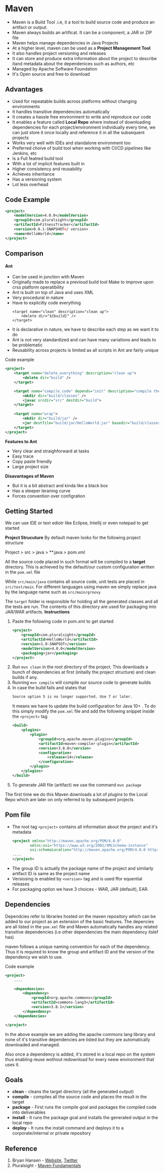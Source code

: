 # Maven 
* Maven is a Build Tool .i.e, it a tool to build source code and produce an artifact or output. 
* Maven always builds an artificat. It can be a component, a JAR or ZIP file
* Maven helps manage dependencies in Java Projects
* At a higher level, maven can be used as a **Project Management Tool**
* It also handles project versioning and releases
* It can store and produce extra information about the project to describe itand metadata about the dependenices such as authors, etc
* Managed by Apache Software Foundation
* It's Open source and free to download

## Advantages
* Used for repeatable builds across platforms without changing environments
* It handles transitive dependencies automatically
* It creates a hassle free environment to write and reproduce our code
* It enables a feature called **Local Repo** where instead of downloading dependencies for each project/environment individually every time, we can just store it once locally and reference it in all the subsequent projects
* Works very well with IDEs and standalone environment too
* Preferred choive of build tool when working with CI/CD pipelines like Jenkins, etc
* Is a Full featred build tool
* With a lot of implicit features built in
* Higher consistency and reusability
* Achieves inheritance
* Has a versioning system
* Lot less overhead

## Code Example
```xml
<project>
    <modelVersion>4.0.0</modelVersion>
    <groupId>com.pluralsight</groupId>
    <artifactId>FitnessTracker</artifactId>
    <version>0.0.1-SNAPSHOT</ version>
    <name>HelloWorld</name>
</project>
```

## Comparison
#### Ant
* Can be used in junction with Maven
* Originally made to replace a previoud build tool Make to improve upon crss platform operatibility
* Ant is built on top of Java and uses XML
* Very procedural in nature
* Have to explicitly code everything
    ```ant
    <target name="clean" description="clean up">
        <delete dir="${build}" />
    </target>
    ```
* It is declarative in nature, we have to describe each step as we want it to do
* Ant is not very standardized and can have many variations and leads to be problematic
* Reusability across projects is limited as all scripts in Ant are fairly unique
  
Code example
```xml
<project>
    <target name="delete_everything" description="clean up">
        <delete dir="build" />
    </target>

    <target name="compile_code" depends="init" description="compile the source">
        <mkdir dir="build/classes" />
        <javac srcdir="src" destdir="build">
    </target>
    
    <target name="wrap">
        <mkdir dir="build/jar" />
        <jar destfile="build/jar/HelloWorld.jar" basedir="build/classes">
    </target>
</project>
```
**Features to Ant**
* Very clear and straighforward at tasks
* Easy trace
* Copy paste friendly
* Large project size

**Disavantages of Maven**
* But it is a bit abstract and kinda like a black box
* Has a steeper leraning curve
* Forces convention over configration

## Getting Started
We can use IDE or text ediotr like Eclipse, Intellij or even notepad to get started

**Project Strucuture**
By default maven looks for the following project structure

Project > src > java > **.java
        > pom.xml

All the source code placed in such format will be compiled to a **target** directory. This is achieved by the default/our custom configuration written in the `pom.xml` file

While `src/main/java` contains all source code, unit tests are placed  in `src/test/main`. For different languages using maven we simply replace java by the language name such as `src/main/groovy`

The `target` folder is responsible for holding all the generated classes and all the tests are run. The contents of this directory are used for packaging into JAR/WAR artifacts.
**Instructions**
1. Paste the following code in pom.xml to get started
    ```xml
    <project>
        <groupId>com.pluralsight</groupId>
        <artifactId>HelloWorld</artifactId>
        <version>1.0-SNAPSOT</version>
        <modelVersion>4.0.0</modelVersion>
        <packaging>jar</packaging>
    </project>
    ```
2. Run `mvn clean` in the root directory of the project. This downloads a bunch of dependencies at first (initailly the project structure) and clean builds if any.
3. Running `mvn compile` will compile our source code to generate builds
4. In case the build fails and states that 
    ```cmd
    Source option 5 is no longer supported. Use 7 or later.
    ```
    It means we have to update the build configuration for Java 10+ . To do this simply modify the `pom.xml` file and add the following snippet inside the `<project>` tag
    ```xml
    <build>
		<plugins>
			<plugin>
				<groupId>org.apache.maven.plugins</groupId>
				<artifactId>maven-compiler-plugin</artifactId>
				<version>3.8.0</version>
				<configuration>
					<release>14</release>
				</configuration>
			</plugin>
		</plugins>
	</build>
    ```
5. To generate JAR file (artifact) we use the command `mvn package`

The first time we do this Maven downloads a lot of plugins to the Local Repo which are later on only referred to by subsequent projects

## Pom file
* The root tag `<project>` contains all information about the project and it's metadata
    ```xml
    <project xmlns="http://maven.apache.org/POM/4.0.0" 
            xmlns:xsi="https://www.w3.org/2001/XMLSchema-instance"
            xsi:schemaLocation="http://maven.apache.org/POM/4.0.0 http://maven.apache.org/maven-4_0_0.xsd" >
    ....
    </project>
    ```
* The group ID is actually the package name of the project and similarly artifact ID is same as the project name
* Versiosing is enabled by `<version>` tag and is used ffor equential releases
* For packaging option we have 3 choices - WAR, JAR (default), EAR.

## Dependencies
Dependcies refer to libraries hosted on the maven repository which can be added to our project as an extension of the basic features. The depencies are all listed in the `pom.xml` file and Maven automatically handles any related transitive dependencies (i.e other dependencies the main dependency itslef has)

maven follows a unique naming convention for each of the dependency. Thus it is required to know the group and artifact ID and the version of the dependency we wish to use. 

Code example
```xml
<project>
    ....

    <dependencies>
        <dependency>
            <groupId>org.apache.commons</groupId>
            <artifactId>commons-lang3</artifactId>
            <version>3.8.1</version>
        </dependency>
    </dependencies>

</project>
```

In the above example we are adding the apache commons lang library and none of it's transitive dependencies are listed but they are automatically downloaded and managed.

Also once a dependency is added, it's stored in a local repo on the system thus enabling reuse wothout redownload for every neew environment that uses it.

## Goals
* **clean** - cleans the target directory (all the generated output)
* **compile** - compiles all the source code and places the result in the target
* **package** - First runs the compile goal and packages the compiled code into deliverables
* **install** - It runs the package goal and installs the generated output in the local repo
* **deploy** - It runs the install command and deploys it to a corporate/internal or private repository


## Reference
1. Bryan Hansen - [Website](http://completeprogrammer.com), [Twitter](https://twitter.com/completeprog)
2. Pluralsight - [Maven Fundamentals](https://app.pluralsight.com/library/courses/9819e2ce-def3-415c-8e86-da693fd33748/table-of-contents)